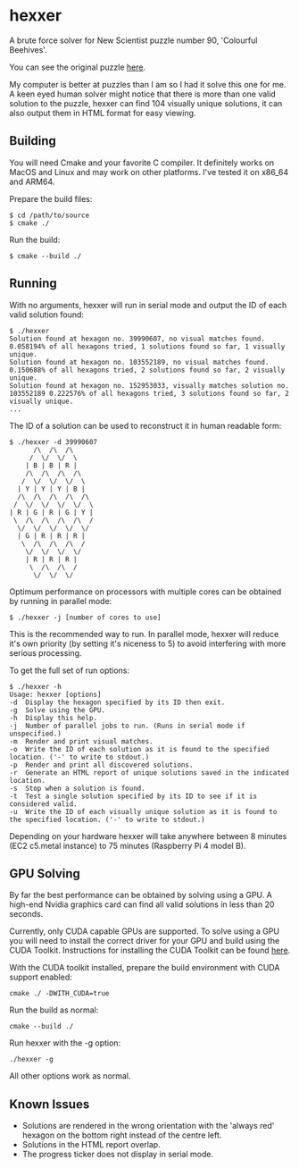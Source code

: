# hexxer

A brute force solver for New Scientist puzzle number 90, 
'Colourful Beehives'.

You can see the original puzzle [here](https://www.newscientist.com/article/mg24833135-800-puzzle-89-get-your-felt-tip-pens-out-for-the-colourful-beehive/). 


My computer is better at puzzles than I am so I had it solve this
one for me. A keen eyed human solver might notice that there 
is more than one valid solution to the puzzle, hexxer can find
104 visually unique solutions, it can also output them in
HTML format for easy viewing.

## Building

You will need Cmake and your favorite C compiler. It definitely
works on MacOS and Linux and may work on other platforms. I've 
tested it on x86_64 and ARM64.

Prepare the build files:

    $ cd /path/to/source
    $ cmake ./

Run the build:

    $ cmake --build ./

## Running

With no arguments, hexxer will run in serial mode and output 
the ID of each valid solution found:

    $ ./hexxer 
    Solution found at hexagon no. 39990607, no visual matches found. 0.058194% of all hexagons tried, 1 solutions found so far, 1 visually unique.
    Solution found at hexagon no. 103552189, no visual matches found. 0.150688% of all hexagons tried, 2 solutions found so far, 2 visually unique.
    Solution found at hexagon no. 152953033, visually matches solution no. 103552189 0.222576% of all hexagons tried, 3 solutions found so far, 2 visually unique.
    ...

The ID of a solution can be used to reconstruct it in human 
readable form:

    $ ./hexxer -d 39990607
          /\  /\  /\
         /  \/  \/  \
        | B | B | R |
        /\  /\  /\  /\
       /  \/  \/  \/  \
      | Y | Y | Y | B |
      /\  /\  /\  /\  /\
     /  \/  \/  \/  \/  \
    | R | G | R | G | Y |
     \  /\  /\  /\  /\  /
      \/  \/  \/  \/  \/
      | G | R | R | R |
       \  /\  /\  /\  /
        \/  \/  \/  \/
        | R | R | R |
         \  /\  /\  /
          \/  \/  \/

Optimum performance on processors with multiple cores can be
obtained by running in parallel mode:

    $ ./hexxer -j [number of cores to use]

This is the recommended way to run. In parallel mode, hexxer
will reduce it's own priority (by setting it's niceness to 5) to 
avoid interfering with more serious processing.

To get the full set of run options:

    $ ./hexxer -h
    Usage: hexxer [options]
    -d  Display the hexagon specified by its ID then exit.
    -g  Solve using the GPU.
    -h  Display this help.
    -j  Number of parallel jobs to run. (Runs in serial mode if unspecified.)
    -m  Render and print visual matches.
    -o  Write the ID of each solution as it is found to the specified location. ('-' to write to stdout.)
    -p  Render and print all discovered solutions.
    -r  Generate an HTML report of unique solutions saved in the indicated location.
    -s  Stop when a solution is found.
    -t  Test a single solution specified by its ID to see if it is considered valid.
    -u  Write the ID of each visually unique solution as it is found to the specified location. ('-' to write to stdout.)

Depending on your hardware hexxer will take anywhere between
8 minutes (EC2 c5.metal instance) to 75 minutes (Raspberry Pi
4 model B).

## GPU Solving

By far the best performance can be obtained by solving using a GPU. 
A high-end Nvidia graphics card can find all valid solutions in 
less than 20 seconds. 

Currently, only CUDA capable GPUs are supported. To solve using a GPU
you will need to install the correct driver for your GPU and build 
using the CUDA Toolkit. Instructions for installing the CUDA Toolkit
can be found [here](https://docs.nvidia.com/cuda/cuda-quick-start-guide/index.html).

With the CUDA toolkit installed, prepare the build environment with 
CUDA support enabled:

    cmake ./ -DWITH_CUDA=true

Run the build as normal:

    cmake --build ./

Run hexxer with the -g option:

    ./hexxer -g

All other options work as normal. 

## Known Issues

* Solutions are rendered in the wrong orientation with the 
  'always red' hexagon on the bottom right instead of the 
  centre left.
* Solutions in the HTML report overlap.
* The progress ticker does not display in serial mode.